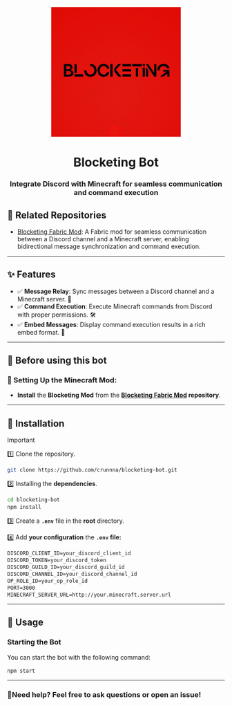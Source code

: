 <div align="center">
  <img src="blocketing.jpeg" alt="Blocketing Logo" width="300" height="300">
  <h1 align="center">Blocketing Bot</h1>
  <h3>Integrate Discord with Minecraft for seamless communication and command execution</h3>
</div>

## 🔗 Related Repositories
- [Blocketing Fabric Mod](https://github.com/crunnna/blocketing-fabric-mod): A Fabric mod for seamless communication between a Discord channel and a Minecraft server, enabling bidirectional message synchronization and command execution.

---

## ✨ Features
- ✅ **Message Relay**: Sync messages between a Discord channel and a  Minecraft server. 💬
- ✅ **Command Execution**: Execute Minecraft commands from Discord with proper permissions. 🛠️
- ✅ **Embed Messages**: Display command execution results in a rich embed format. 📜

---

## 🔨 Before using this bot
### 🤖 Setting Up the Minecraft Mod:
- **Install** the **Blocketing Mod** from the **[Blocketing Fabric Mod](#-related-repositories) repository**.

---

## 🚀 Installation
> [!IMPORTANT]
> 1️⃣ Clone the repository.
> ```sh
> git clone https://github.com/crunnna/blocketing-bot.git
> ```
> ️2️⃣ Installing the **dependencies**.
> ```sh
> cd blocketing-bot
> npm install
> ```
> 3️⃣ Create a **`.env`** file in the **root** directory.
>
> 4️⃣ Add **your configuration** the **`.env` file:**
> ```env
> DISCORD_CLIENT_ID=your_discord_client_id
> DISCORD_TOKEN=your_discord_token
> DISCORD_GUILD_ID=your_discord_guild_id
> DISCORD_CHANNEL_ID=your_discord_channel_id
> OP_ROLE_ID=your_op_role_id
> PORT=3000
> MINECRAFT_SERVER_URL=http://your.minecraft.server.url
> ```

---

## 🚀 Usage
### Starting the Bot
You can start the bot with the following command:
```sh
npm start
```

---

### 📌Need help? Feel free to ask questions or open an issue!
